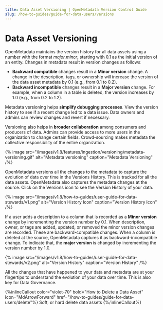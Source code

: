 ```yaml
---
title: Data Asset Versioning | OpenMetadata Version Control Guide
slug: /how-to-guides/guide-for-data-users/versions
---
```


# Data Asset Versioning

OpenMetadata maintains the version history for all data assets using a number with the format *major.minor*, starting with 0.1 as the initial version of an entity. Changes in metadata result in version changes as follows:
- **Backward compatible** changes result in a **Minor version** change. A change in the description, tags, or ownership will increase the version of the data asset metadata by 0.1 (e.g., from 0.1 to 0.2).
- **Backward incompatible** changes result in a **Major version** change. For example, when a column in a table is deleted, the version increases by 1.0 (e.g., from 0.2 to 1.2).

Metadata versioning helps **simplify debugging processes**. View the version history to see if a recent change led to a data issue. Data owners and admins can review changes and revert if necessary.

Versioning also helps in **broader collaboration** among consumers and producers of data. Admins can provide access to more users in the organization to change certain fields. Crowd-sourcing makes metadata the collective responsibility of the entire organization.

{% image
  src="/images/v1.8/features/ingestion/versioning/metadata-versioning.gif"
  alt="Metadata versioning"
  caption="Metadata Versioning"
 /%}

OpenMetadata versions all the changes to the metadata to capture the evolution of data over time in the Versions History. This is tracked for all the data assets. OpenMetadata also captures the metadata changes at the source. Click on the Versions icon to see the Version History of your data.

{% image
src="/images/v1.8/how-to-guides/user-guide-for-data-stewards/v1.png"
alt="Version History Icon"
caption="Version History Icon"
/%}

If a user adds a description to a column that is recorded as a **Minor version** change by incrementing the version number by 0.1. When description, owner, or tags are added, updated, or removed the minor version changes are recorded. These are backward-compatible changes. When a column is deleted at the source, OpenMetadata captures it as backward-incompatible change. To indicate that, the **major version** is changed by incrementing the version number by 1.0.

{% image
src="/images/v1.8/how-to-guides/user-guide-for-data-stewards/v2.png"
alt="Version History"
caption="Version History"
/%}

All the changes that have happened to your data and metadata are at your fingertips to understand the evolution of your data over time. This is also key for Data Governance.

{%inlineCallout
  color="violet-70"
  bold="How to Delete a Data Asset"
  icon="MdArrowForward"
  href="/how-to-guides/guide-for-data-users/delete"%}
  Soft, or hard delete data assets
{%/inlineCallout%}